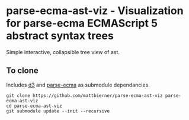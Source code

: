 # parse-ecma-ast-viz - Visualization for parse-ecma ECMAScript 5 abstract syntax trees #

Simple interactive, collapsible tree view of ast.


## To clone ##
Includes [d3][d3] and [parse-ecma][ParseEcma] as submodule dependancies.

    git clone https://github.com/mattbierner/parse-ecma-ast-viz parse-ecma-ast-viz
    cd parse-ecma-ast-viz
    git submodule update --init --recursive


[ParseEcma]: https://github.com/mattbierner/parse-ecma
[d3]: https://github.com/mbostock/d3

